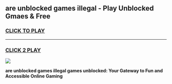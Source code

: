 
## are unblocked games illegal - Play Unblocked Gmaes & Free
<h3>
<a href="https://news.freeplayer.one?title=are_unblocked_games_illegal&ref=16F">CLICK TO PLAY</a></h3>
<hr>

<h3>
<a href="https://news.freeplayer.one?title=are_unblocked_games_illegal&ref=16F">CLICK 2 PLAY</a>
  
</h3>

<a href="https://news.freeplayer.one?title=are_unblocked_games_illegal&ref=16F/"><img src="https://clearcache.store/games.png"></a>


**are unblocked games illegal games unblocked: Your Gateway to Fun and Accessible Online Gaming**
